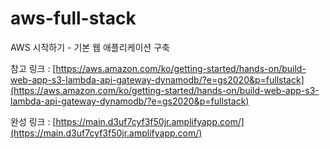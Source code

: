 # aws-full-stack
AWS 시작하기 - 기본 웹 애플리케이션 구축

참고 링크 : [https://aws.amazon.com/ko/getting-started/hands-on/build-web-app-s3-lambda-api-gateway-dynamodb/?e=gs2020&p=fullstack](https://aws.amazon.com/ko/getting-started/hands-on/build-web-app-s3-lambda-api-gateway-dynamodb/?e=gs2020&p=fullstack)

완성 링크 : [https://main.d3uf7cyf3f50jr.amplifyapp.com/](https://main.d3uf7cyf3f50jr.amplifyapp.com/)
